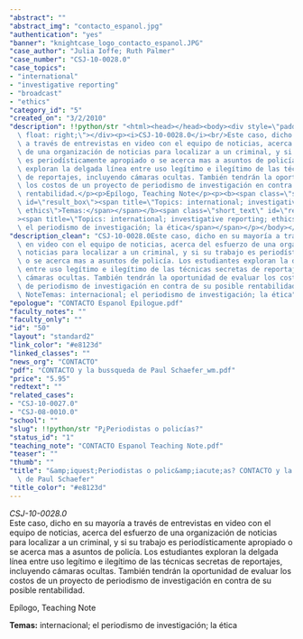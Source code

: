 ```yaml
---
"abstract": ""
"abstract_img": "contacto_espanol.jpg"
"authentication": "yes"
"banner": "knightcase_logo_contacto_espanol.JPG"
"case_author": "Julia Ioffe; Ruth Palmer"
"case_number": "CSJ-10-0028.0"
"case_topics":
- "international"
- "investigative reporting"
- "broadcast"
- "ethics"
"category_id": "5"
"created_on": "3/2/2010"
"description": !!python/str "<html><head></head><body><div style=\"padding: 10px;\
  \ float: right;\"></div><p><i>CSJ-10-0028.0</i><br/>Este caso, dicho en su mayoría\
  \ a través de entrevistas en video con el equipo de noticias, acerca del esfuerzo\
  \ de una organización de noticias para localizar a un criminal, y si su trabajo\
  \ es periodísticamente apropiado o se acerca mas a asuntos de policía. Los estudiantes\
  \ exploran la delgada línea entre uso legítimo e ilegítimo de las técnicas secretas\
  \ de reportajes, incluyendo cámaras ocultas. También tendrán la oportunidad de evaluar\
  \ los costos de un proyecto de periodismo de investigación en contra de su posible\
  \ rentabilidad.</p><p>Epílogo, Teaching Note</p><p><b><span class=\"short_text\"\
  \ id=\"result_box\"><span title=\"Topics: international; investigative reporting;\
  \ ethics\">Temas:</span></span></b><span class=\"short_text\" id=\"result_box\"\
  ><span title=\"Topics: international; investigative reporting; ethics\"> internacional;\
  \ el periodismo de investigación; la ética</span></span></p></body></html>"
"description_clean": "CSJ-10-0028.0Este caso, dicho en su mayoría a través de entrevistas\
  \ en video con el equipo de noticias, acerca del esfuerzo de una organización de\
  \ noticias para localizar a un criminal, y si su trabajo es periodísticamente apropiado\
  \ o se acerca mas a asuntos de policía. Los estudiantes exploran la delgada línea\
  \ entre uso legítimo e ilegítimo de las técnicas secretas de reportajes, incluyendo\
  \ cámaras ocultas. También tendrán la oportunidad de evaluar los costos de un proyecto\
  \ de periodismo de investigación en contra de su posible rentabilidad.Epílogo, Teaching\
  \ NoteTemas: internacional; el periodismo de investigación; la ética"
"epologue": "CONTACTO Espanol Epilogue.pdf"
"faculty_notes": ""
"faculty_only": ""
"id": "50"
"layout": "standard2"
"link_color": "#e8123d"
"linked_classes": ""
"news_org": "CONTACTO"
"pdf": "CONTACTO y la bussqueda de Paul Schaefer_wm.pdf"
"price": "5.95"
"redtext": ""
"related_cases":
- "CSJ-10-0027.0"
- "CSJ-08-0010.0"
"school": ""
"slug": !!python/str "P¿Periodistas o policías?"
"status_id": "1"
"teaching_note": "CONTACTO Espanol Teaching Note.pdf"
"teaser": ""
"thumb": ""
"title": "&amp;iquest;Periodistas o polic&amp;iacute;as? CONTACTO y la b&amp;uacute;squeda\
  \ de Paul Schaefer"
"title_color": "#e8123d"
---
```

<html><head></head><body><div style="padding: 10px; float: right;"></div><p><i>CSJ-10-0028.0</i><br/>Este caso, dicho en su mayoría a través de entrevistas en video con el equipo de noticias, acerca del esfuerzo de una organización de noticias para localizar a un criminal, y si su trabajo es periodísticamente apropiado o se acerca mas a asuntos de policía. Los estudiantes exploran la delgada línea entre uso legítimo e ilegítimo de las técnicas secretas de reportajes, incluyendo cámaras ocultas. También tendrán la oportunidad de evaluar los costos de un proyecto de periodismo de investigación en contra de su posible rentabilidad.</p><p>Epílogo, Teaching Note</p><p><b><span class="short_text" id="result_box"><span title="Topics: international; investigative reporting; ethics">Temas:</span></span></b><span class="short_text" id="result_box"><span title="Topics: international; investigative reporting; ethics"> internacional; el periodismo de investigación; la ética</span></span></p></body></html>
